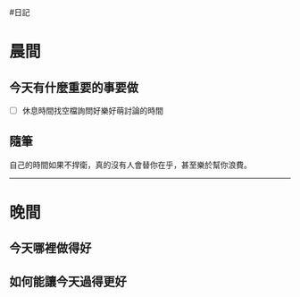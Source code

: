 #日記 
# 晨間

## 今天有什麼重要的事要做
- [ ] 休息時間找空檔詢問好樂好萌討論的時間


## 隨筆
自己的時間如果不捍衛，真的沒有人會替你在乎，甚至樂於幫你浪費。

---

# 晚間

## 今天哪裡做得好

## 如何能讓今天過得更好